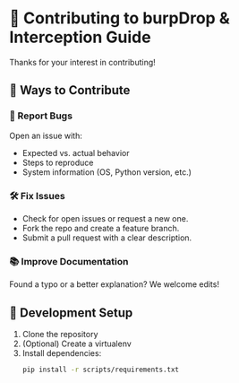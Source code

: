 # 🤝 Contributing to burpDrop & Interception Guide

Thanks for your interest in contributing!

## 🚀 Ways to Contribute

### 🐛 Report Bugs
Open an issue with:
- Expected vs. actual behavior
- Steps to reproduce
- System information (OS, Python version, etc.)

### 🛠️ Fix Issues
- Check for open issues or request a new one.
- Fork the repo and create a feature branch.
- Submit a pull request with a clear description.

### 📚 Improve Documentation
Found a typo or a better explanation? We welcome edits!

## 🔧 Development Setup

1. Clone the repository
2. (Optional) Create a virtualenv
3. Install dependencies:
   ```bash
   pip install -r scripts/requirements.txt
